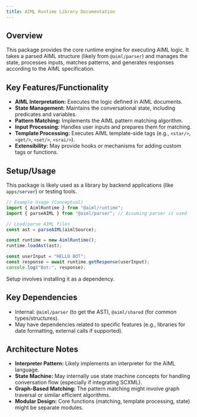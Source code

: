 ```yaml
---
title: AIML Runtime Library Documentation
---
```


## Overview

This package provides the core runtime engine for executing AIML logic. It takes a parsed AIML structure (likely from `@aiml/parser`) and manages the state, processes inputs, matches patterns, and generates responses according to the AIML specification.

## Key Features/Functionality

- **AIML Interpretation:** Executes the logic defined in AIML documents.
- **State Management:** Maintains the conversational state, including predicates and variables.
- **Pattern Matching:** Implements the AIML pattern matching algorithm.
- **Input Processing:** Handles user inputs and prepares them for matching.
- **Template Processing:** Executes AIML template-side tags (e.g., `<star/>`, `<get/>`, `<set/>`, `<srai/>`).
- **Extensibility:** May provide hooks or mechanisms for adding custom tags or functions.

## Setup/Usage

This package is likely used as a library by backend applications (like `apps/server`) or testing tools.

```typescript
// Example Usage (Conceptual)
import { AimlRuntime } from "@aiml/runtime";
import { parseAIML } from "@aiml/parser"; // Assuming parser is used

// Load/parse AIML files
const ast = parseAIML(aimlSource);

const runtime = new AimlRuntime();
runtime.loadAst(ast);

const userInput = "HELLO BOT";
const response = await runtime.getResponse(userInput);
console.log("Bot:", response);
```

Setup involves installing it as a dependency.

## Key Dependencies

- Internal: `@aiml/parser` (to get the AST), `@aiml/shared` (for common types/structures).
- May have dependencies related to specific features (e.g., libraries for date formatting, external calls if supported).

## Architecture Notes

- **Interpreter Pattern:** Likely implements an interpreter for the AIML language.
- **State Machine:** May internally use state machine concepts for handling conversation flow (especially if integrating SCXML).
- **Graph-Based Matching:** The pattern matching might involve graph traversal or similar efficient algorithms.
- **Modular Design:** Core functions (matching, template processing, state) might be separate modules.
